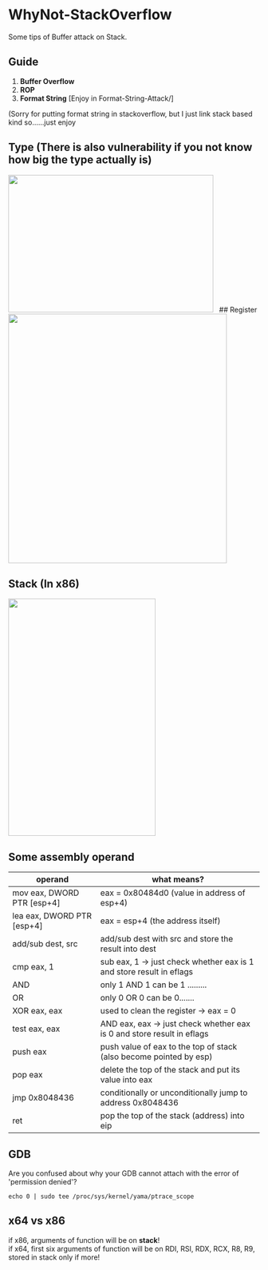# WhyNot-StackOverflow
Some tips of Buffer attack on Stack.  
  
## Guide  
1. **Buffer Overflow**  
2. **ROP**  
3. **Format String** [Enjoy in Format-String-Attack/]   

(Sorry for putting format string in stackoverflow, but I just link stack based kind so......just enjoy  
  
## Type (There is also vulnerability if you not know how big the type actually is)  
<img src="https://github.com/shinmao/WhyNot-StackOverflow/blob/master/picture/type.png" width="411" height="275">
  
## Register
<img src="https://github.com/shinmao/WhyNot-StackOverflow/blob/master/picture/register.jpg" width="438" height="499">  

## Stack (In x86)  
<img src="https://github.com/shinmao/WhyNot-StackOverflow/blob/master/picture/stack.png" width="295" height="475">  
  
## Some assembly operand  
operand | what means?
------------ | -------------
mov eax, DWORD PTR [esp+4] | eax = 0x80484d0 (value in address of esp+4)
lea eax, DWORD PTR [esp+4] | eax = esp+4 (the address itself)
add/sub dest, src | add/sub dest with src and store the result into dest
cmp eax, 1 | sub eax, 1 -> just check whether eax is 1 and store result in eflags
AND | only 1 AND 1 can be 1 .........
OR | only 0 OR 0 can be 0.......
XOR eax, eax | used to clean the register -> eax = 0 
test eax, eax | AND eax, eax -> just check whether eax is 0 and store result in eflags
push eax | push value of eax to the top of stack (also become pointed by esp)
pop eax | delete the top of the stack and put its value into eax 
jmp 0x8048436 | conditionally or unconditionally jump to address 0x8048436
ret | pop the top of the stack (address) into eip  
  
## GDB  
Are you confused about why your GDB cannot attach with the error of 'permission denied'?  
```
echo 0 | sudo tee /proc/sys/kernel/yama/ptrace_scope
```

## x64 vs x86  
if x86, arguments of function will be on **stack**!  
if x64, first six arguments of function will be on RDI, RSI, RDX, RCX, R8, R9, stored in stack only if more!
